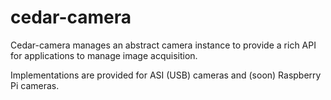 # cedar-camera
Cedar-camera manages an abstract camera instance to provide a rich
API for applications to manage image acquisition.

Implementations are provided for ASI (USB) cameras and (soon) Raspberry Pi
cameras.
